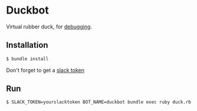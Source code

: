 # Duckbot

Virtual rubber duck, for
[debugging](https://en.wikipedia.org/wiki/Rubber_duck_debugging).

## Installation

```sh
$ bundle install
```

Don't forget to get a [slack token](https://api.slack.com/web#basics)

## Run

```sh
$ SLACK_TOKEN=yourslacktoken BOT_NAME=duckbot bundle exec ruby duck.rb
```
